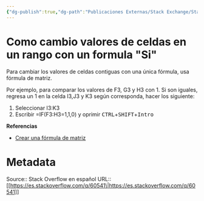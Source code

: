 ```yaml
---
{"dg-publish":true,"dg-path":"Publicaciones Externas/Stack Exchange/Stack Overflow en español/es.stackoverflow.com-60541.md","permalink":"/publicaciones-externas/stack-exchange/stack-overflow-en-espanol/es-stackoverflow-com-60541/","title":"Como cambio valores de celdas en un rango con un formula \"Si\"","hide":true,"noteIcon":"default","created":"2024-04-03T12:49:10.505-06:00","updated":"2024-04-05T16:43:49.861-06:00"}
---
```


# Como cambio valores de celdas en un rango con un formula "Si"

Para cambiar los valores de celdas contiguas con una única fórmula, usa fórmula de matriz.

Por ejemplo, para comparar los valores de F3, G3 y H3 con 1. Si son iguales, regresa un 1 en la celda I3,J3 y K3 según corresponda, hacer los siguiente:

1. Seleccionar I3:K3
2. Escribir =IF(F3:H3=1,1,0) y oprimir <kbd>CTRL</kbd>+<kbd>SHIFT</kbd>+<kbd>Intro</kbd>

**Referencias**

- [Crear una fórmula de matriz](https://support.office.com/es-es/article/Crear-una-f%C3%B3rmula-de-matriz-e43e12e0-afc6-4a12-bc7f-48361075954d) 


# Metadata
Source:: Stack Overflow en español
URL:: [[https://es.stackoverflow.com/q/60541\|https://es.stackoverflow.com/q/60541]]

